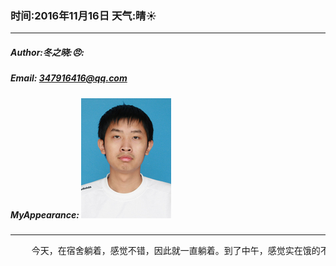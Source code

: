 ### 时间:2016年11月16日 天气:晴:sunny:
-----
#####   Author:冬之晓::angry::
#####   Email: 347916416@qq.com
#####   MyAppearance: ![MyAppearance](../MyPicture.JPG "我的头像")
----------

<pre>
    今天，在宿舍躺着，感觉不错，因此就一直躺着。到了中午，感觉实在饿的不行，就又泡了一袋面。最后到了晚上，发现宿舍没面了，只能到外面吃饭。结果碰到了翔宇、杨博他们，和他们一起买了一碗盖浇饭，带回宿舍吃，他们最近也是比较清闲，估计我辞职后老板可能会稳定下军心。
</pre>